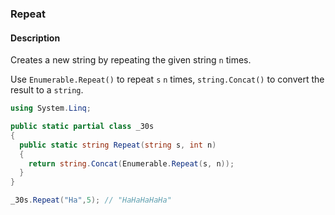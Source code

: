 ### Repeat

#### Description
Creates a new string by repeating the given string `n` times.

Use `Enumerable.Repeat()` to repeat `s` `n` times, `string.Concat()` to convert the result to a `string`.

```csharp
using System.Linq;

public static partial class _30s 
{
  public static string Repeat(string s, int n)
  {
    return string.Concat(Enumerable.Repeat(s, n));
  }
}
```

```csharp
_30s.Repeat("Ha",5); // "HaHaHaHaHa"
```
